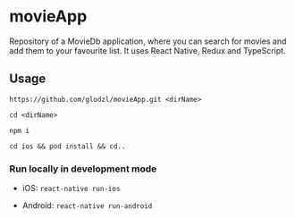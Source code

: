 # movieApp

Repository of a MovieDb application, where you can search for movies and add them to your favourite list.
It uses React Native, Redux and TypeScript. 

## Usage

`https://github.com/glodzl/movieApp.git <dirName>`

`cd <dirName>`

`npm i`

`cd ios && pod install && cd..`

### Run locally in development mode

* iOS:
  `react-native run-ios`

* Android:
  `react-native run-android`
